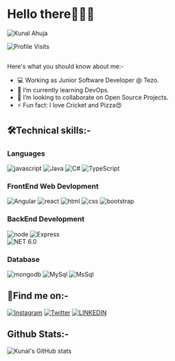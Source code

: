 # Hello there👋👨‍💻
![Kunal Ahuja](https://github.com/kunalahuja06/kunalahuja06/assets/52367650/04661e3a-c1fa-472c-9d4b-af7cd9e4ac93)




![Profile Visits](https://komarev.com/ghpvc/?username=kunalahuja06&color=ff69b4&style=flat-square)
##
Here's what you should know about me:-
- 💻 Working as Junior Software Developer @ Tezo.
- 🌱 I’m currently learning DevOps.
- 👯 I’m looking to collaborate on Open Source Projects.
- ⚡ Fun fact: I love Cricket and Pizza😍

## 🛠Technical skills:-
### Languages

![javascript](https://img.shields.io/badge/JavaScript-323330?style=for-the-badge&logo=javascript&logoColor=F7DF1E)
![Java](https://img.shields.io/badge/Java-3178C6?style=for-the-badge&logo=java&logoColor=white)
![C#](https://img.shields.io/badge/CSharp-3178C6?style=for-the-badge&logo=csharp&logoColor=white)
![TypeScript](https://img.shields.io/badge/TypeScript-3178C6?style=for-the-badge&logo=typescript&logoColor=white)

### FrontEnd Web Devlopment

![Angular](https://img.shields.io/badge/Angular-3178C6?style=for-the-badge&logo=angular&logoColor=white)
![react](https://img.shields.io/badge/React-20232A?style=for-the-badge&logo=react&logoColor=61DAFB)
![html](https://img.shields.io/badge/HTML5-E34F26?style=for-the-badge&logo=html5&logoColor=white)
![css](https://img.shields.io/badge/CSS3-1572B6?style=for-the-badge&logo=css3&logoColor=white)
![bootstrap](https://img.shields.io/badge/Bootstrap-563D7C?style=for-the-badge&logo=bootstrap&logoColor=white)

### BackEnd Development

![node](https://img.shields.io/badge/Node.js-339933?style=for-the-badge&logo=nodedotjs&logoColor=white)
![Express](https://img.shields.io/badge/Express.js-404D59?style=for-the-badge)  
![NET 6.0](https://img.shields.io/badge/-.NET%206.0-blueviolet?style=for-the-badge)

### Database

![mongodb](https://img.shields.io/badge/MongoDB-47A248?style=for-the-badge&logo=mongodb&logoColor=white)
![MySql](https://img.shields.io/badge/MySQL-00000F?style=for-the-badge&logo=mysql&logoColor=white)
![MsSql](https://img.shields.io/badge/MSSQL-00000F?style=for-the-badge&logo=microsoft-sql&logoColor=white)

## 🤝Find me on:-

[![Instagram](https://img.shields.io/badge/Instagram-8a3ab9?style=for-the-badge&logo=instagram&logoColor=white)](https://www.instagram.com/kunal__ahuja__)
[![Twitter](https://img.shields.io/badge/Twitter-1DA1F2?style=for-the-badge&logo=twitter&logoColor=white)](https://twitter.com/imKunalAhuja)
[![LINKEDIN](https://img.shields.io/badge/LinkedIn-0E76A8?style=for-the-badge&logo=linkedin&logoColor=white)](https://www.linkedin.com/in/kunal-ahuja-9b5807182/)

## Github Stats:-

![Kunal's GitHub stats](https://github-readme-stats.vercel.app/api?username=kunalahuja06&theme=radical&show_icons=true)

